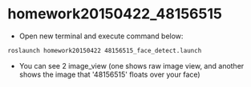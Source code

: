 # homework20150422_48156515

  - Open new terminal and execute command below:
  ```bash
roslaunch homework20150422 48156515_face_detect.launch
```

  - You can see 2 image_view (one shows raw image view, and another shows the image that '48156515' floats over your face)
